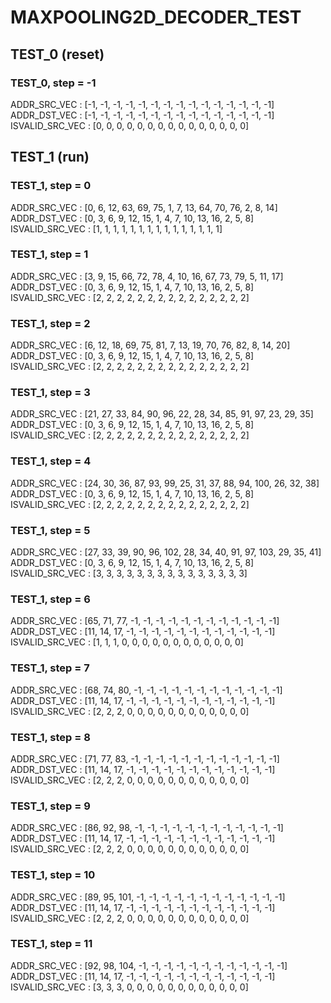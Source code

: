 # MAXPOOLING2D_DECODER_TEST

## TEST_0 (reset)

### TEST_0, step = -1

ADDR_SRC_VEC : [-1, -1, -1, -1, -1, -1, -1, -1, -1, -1, -1, -1, -1, -1, -1]
ADDR_DST_VEC : [-1, -1, -1, -1, -1, -1, -1, -1, -1, -1, -1, -1, -1, -1, -1]
ISVALID_SRC_VEC : [0, 0, 0, 0, 0, 0, 0, 0, 0, 0, 0, 0, 0, 0, 0]
## TEST_1 (run)

### TEST_1, step = 0

ADDR_SRC_VEC : [0, 6, 12, 63, 69, 75, 1, 7, 13, 64, 70, 76, 2, 8, 14]
ADDR_DST_VEC : [0, 3, 6, 9, 12, 15, 1, 4, 7, 10, 13, 16, 2, 5, 8]
ISVALID_SRC_VEC : [1, 1, 1, 1, 1, 1, 1, 1, 1, 1, 1, 1, 1, 1, 1]
### TEST_1, step = 1

ADDR_SRC_VEC : [3, 9, 15, 66, 72, 78, 4, 10, 16, 67, 73, 79, 5, 11, 17]
ADDR_DST_VEC : [0, 3, 6, 9, 12, 15, 1, 4, 7, 10, 13, 16, 2, 5, 8]
ISVALID_SRC_VEC : [2, 2, 2, 2, 2, 2, 2, 2, 2, 2, 2, 2, 2, 2, 2]
### TEST_1, step = 2

ADDR_SRC_VEC : [6, 12, 18, 69, 75, 81, 7, 13, 19, 70, 76, 82, 8, 14, 20]
ADDR_DST_VEC : [0, 3, 6, 9, 12, 15, 1, 4, 7, 10, 13, 16, 2, 5, 8]
ISVALID_SRC_VEC : [2, 2, 2, 2, 2, 2, 2, 2, 2, 2, 2, 2, 2, 2, 2]
### TEST_1, step = 3

ADDR_SRC_VEC : [21, 27, 33, 84, 90, 96, 22, 28, 34, 85, 91, 97, 23, 29, 35]
ADDR_DST_VEC : [0, 3, 6, 9, 12, 15, 1, 4, 7, 10, 13, 16, 2, 5, 8]
ISVALID_SRC_VEC : [2, 2, 2, 2, 2, 2, 2, 2, 2, 2, 2, 2, 2, 2, 2]
### TEST_1, step = 4

ADDR_SRC_VEC : [24, 30, 36, 87, 93, 99, 25, 31, 37, 88, 94, 100, 26, 32, 38]
ADDR_DST_VEC : [0, 3, 6, 9, 12, 15, 1, 4, 7, 10, 13, 16, 2, 5, 8]
ISVALID_SRC_VEC : [2, 2, 2, 2, 2, 2, 2, 2, 2, 2, 2, 2, 2, 2, 2]
### TEST_1, step = 5

ADDR_SRC_VEC : [27, 33, 39, 90, 96, 102, 28, 34, 40, 91, 97, 103, 29, 35, 41]
ADDR_DST_VEC : [0, 3, 6, 9, 12, 15, 1, 4, 7, 10, 13, 16, 2, 5, 8]
ISVALID_SRC_VEC : [3, 3, 3, 3, 3, 3, 3, 3, 3, 3, 3, 3, 3, 3, 3]
### TEST_1, step = 6

ADDR_SRC_VEC : [65, 71, 77, -1, -1, -1, -1, -1, -1, -1, -1, -1, -1, -1, -1]
ADDR_DST_VEC : [11, 14, 17, -1, -1, -1, -1, -1, -1, -1, -1, -1, -1, -1, -1]
ISVALID_SRC_VEC : [1, 1, 1, 0, 0, 0, 0, 0, 0, 0, 0, 0, 0, 0, 0]
### TEST_1, step = 7

ADDR_SRC_VEC : [68, 74, 80, -1, -1, -1, -1, -1, -1, -1, -1, -1, -1, -1, -1]
ADDR_DST_VEC : [11, 14, 17, -1, -1, -1, -1, -1, -1, -1, -1, -1, -1, -1, -1]
ISVALID_SRC_VEC : [2, 2, 2, 0, 0, 0, 0, 0, 0, 0, 0, 0, 0, 0, 0]
### TEST_1, step = 8

ADDR_SRC_VEC : [71, 77, 83, -1, -1, -1, -1, -1, -1, -1, -1, -1, -1, -1, -1]
ADDR_DST_VEC : [11, 14, 17, -1, -1, -1, -1, -1, -1, -1, -1, -1, -1, -1, -1]
ISVALID_SRC_VEC : [2, 2, 2, 0, 0, 0, 0, 0, 0, 0, 0, 0, 0, 0, 0]
### TEST_1, step = 9

ADDR_SRC_VEC : [86, 92, 98, -1, -1, -1, -1, -1, -1, -1, -1, -1, -1, -1, -1]
ADDR_DST_VEC : [11, 14, 17, -1, -1, -1, -1, -1, -1, -1, -1, -1, -1, -1, -1]
ISVALID_SRC_VEC : [2, 2, 2, 0, 0, 0, 0, 0, 0, 0, 0, 0, 0, 0, 0]
### TEST_1, step = 10

ADDR_SRC_VEC : [89, 95, 101, -1, -1, -1, -1, -1, -1, -1, -1, -1, -1, -1, -1]
ADDR_DST_VEC : [11, 14, 17, -1, -1, -1, -1, -1, -1, -1, -1, -1, -1, -1, -1]
ISVALID_SRC_VEC : [2, 2, 2, 0, 0, 0, 0, 0, 0, 0, 0, 0, 0, 0, 0]
### TEST_1, step = 11

ADDR_SRC_VEC : [92, 98, 104, -1, -1, -1, -1, -1, -1, -1, -1, -1, -1, -1, -1]
ADDR_DST_VEC : [11, 14, 17, -1, -1, -1, -1, -1, -1, -1, -1, -1, -1, -1, -1]
ISVALID_SRC_VEC : [3, 3, 3, 0, 0, 0, 0, 0, 0, 0, 0, 0, 0, 0, 0]
